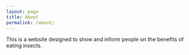 ```yaml
---
layout: page
title: About
permalink: /about/
---
```


This is a website designed to show and inform people on the benefits of eating insects.

